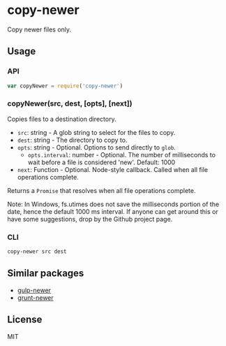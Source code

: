 # copy-newer

Copy newer files only.

## Usage

### API

```javascript
var copyNewer = require('copy-newer')
```

### copyNewer(src, dest, [opts], [next])

Copies files to a destination directory.

* `src`: string - A glob string to select for the files to copy.
* `dest`: string - The directory to copy to.
* `opts`: string - Optional. Options to send directly to `glob`.
  * `opts.interval`: number - Optional. The number of milliseconds to wait before a file is considered 'new'. Default: 1000
* `next`: Function<Error> - Optional. Node-style callback. Called when all file operations complete.

Returns a `Promise` that resolves when all file operations complete.

Note: In Windows, fs.utimes does not save the milliseconds portion of the date, hence the default 1000 ms interval. If anyone can get around this or have some suggestions, drop by the Github project page.

### CLI

```bash
copy-newer src dest
```

## Similar packages

* [gulp-newer](https://www.npmjs.com/package/gulp-newer)
* [grunt-newer](https://www.npmjs.com/package/grunt-newer)

## License

MIT
